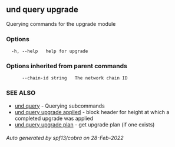 ## und query upgrade

Querying commands for the upgrade module

### Options

```
  -h, --help   help for upgrade
```

### Options inherited from parent commands

```
      --chain-id string   The network chain ID
```

### SEE ALSO

* [und query](und_query.md)	 - Querying subcommands
* [und query upgrade applied](und_query_upgrade_applied.md)	 - block header for height at which a completed upgrade was applied
* [und query upgrade plan](und_query_upgrade_plan.md)	 - get upgrade plan (if one exists)

###### Auto generated by spf13/cobra on 28-Feb-2022

